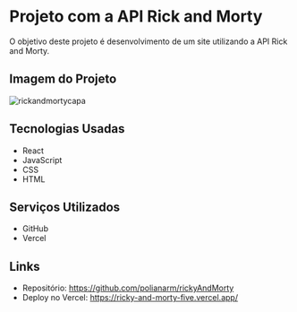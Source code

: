 # Projeto com a API Rick and Morty

O objetivo deste projeto é desenvolvimento de um site utilizando a API Rick and Morty. 

## Imagem do Projeto

![rickandmortycapa](https://github.com/polianarm/rickyAndMorty/assets/110498343/2ecc564b-2e14-4bc3-bc5e-025097d7c13f)

## Tecnologias Usadas

* React
* JavaScript
* CSS
* HTML

## Serviços Utilizados

* GitHub
* Vercel
 
## Links

* Repositório: https://github.com/polianarm/rickyAndMorty
* Deploy no Vercel: https://ricky-and-morty-five.vercel.app/
